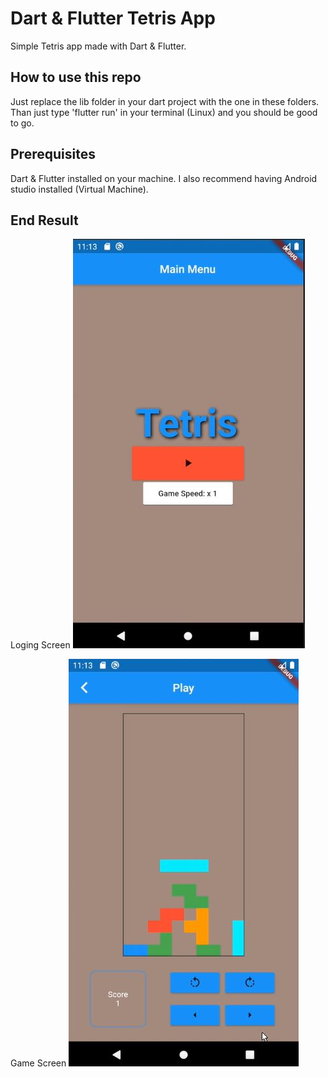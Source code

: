 # Dart & Flutter Tetris App
 Simple Tetris app made with Dart & Flutter.

## How to use this repo
Just replace the lib folder in your dart project with the one in these folders.
Than just type 'flutter run' in your terminal (Linux) and you should be good to go.

## Prerequisites
Dart & Flutter installed on your machine.
I also recommend having Android studio installed (Virtual Machine).

## End Result
Loging Screen
![](imgs/loginScreen.jpg)

Game Screen
![](imgs/gameScreen.jpg)




